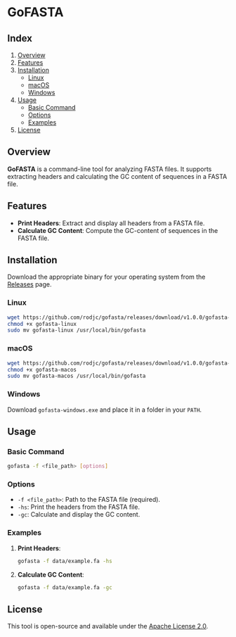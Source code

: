 # GoFASTA

## Index
1. [Overview](#overview)  
2. [Features](#features)  
3. [Installation](#installation)  
   - [Linux](#linux)  
   - [macOS](#macos)  
   - [Windows](#windows)  
4. [Usage](#usage)  
   - [Basic Command](#basic-command)  
   - [Options](#options)  
   - [Examples](#examples)  
5. [License](#license)  


## Overview
**GoFASTA** is a command-line tool for analyzing FASTA files. It supports extracting headers and calculating the GC content of sequences in a FASTA file.

## Features
- **Print Headers**: Extract and display all headers from a FASTA file.
- **Calculate GC Content**: Compute the GC-content of sequences in the FASTA file.


## Installation

Download the appropriate binary for your operating system from the [Releases](https://github.com/rodjc/gofasta/releases) page.

### Linux
```bash
wget https://github.com/rodjc/gofasta/releases/download/v1.0.0/gofasta-linux
chmod +x gofasta-linux
sudo mv gofasta-linux /usr/local/bin/gofasta
```

### macOS
```bash
wget https://github.com/rodjc/gofasta/releases/download/v1.0.0/gofasta-macos
chmod +x gofasta-macos
sudo mv gofasta-macos /usr/local/bin/gofasta
```

### Windows
Download `gofasta-windows.exe` and place it in a folder in your `PATH`.


## Usage

### Basic Command
```bash
gofasta -f <file_path> [options]
```

### Options
- `-f <file_path>`: Path to the FASTA file (required).
- `-hs`: Print the headers from the FASTA file.
- `-gc`: Calculate and display the GC content.

### Examples
1. **Print Headers**:
   ```bash
   gofasta -f data/example.fa -hs
   ```

2. **Calculate GC Content**:
   ```bash
   gofasta -f data/example.fa -gc
   ```

## License
This tool is open-source and available under the [Apache License 2.0](LICENSE).